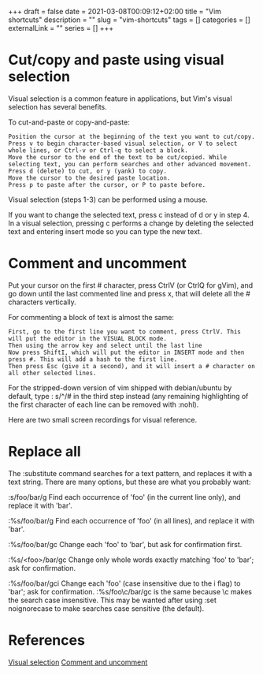 +++ 
draft = false
date = 2021-03-08T00:09:12+02:00
title = "Vim shortcuts"
description = ""
slug = "vim-shortcuts" 
tags = []
categories = []
externalLink = ""
series = []
+++


# Cut/copy and paste using visual selection

Visual selection is a common feature in applications, but Vim's visual selection has several benefits.

To cut-and-paste or copy-and-paste:

    Position the cursor at the beginning of the text you want to cut/copy.
    Press v to begin character-based visual selection, or V to select whole lines, or Ctrl-v or Ctrl-q to select a block.
    Move the cursor to the end of the text to be cut/copied. While selecting text, you can perform searches and other advanced movement.
    Press d (delete) to cut, or y (yank) to copy.
    Move the cursor to the desired paste location.
    Press p to paste after the cursor, or P to paste before.

Visual selection (steps 1-3) can be performed using a mouse.

If you want to change the selected text, press c instead of d or y in step 4. In a visual selection, pressing c performs a change by deleting the selected text and entering insert mode so you can type the new text. 

# Comment and uncomment

Put your cursor on the first # character, press CtrlV (or CtrlQ for gVim), and go down until the last commented line and press x, that will delete all the # characters vertically.

For commenting a block of text is almost the same:

    First, go to the first line you want to comment, press CtrlV. This will put the editor in the VISUAL BLOCK mode.
    Then using the arrow key and select until the last line
    Now press ShiftI, which will put the editor in INSERT mode and then press #. This will add a hash to the first line.
    Then press Esc (give it a second), and it will insert a # character on all other selected lines.

For the stripped-down version of vim shipped with debian/ubuntu by default, type : s/^/# in the third step instead (any remaining highlighting of the first character of each line can be removed with :nohl).

Here are two small screen recordings for visual reference.

# Replace all

The :substitute command searches for a text pattern, and replaces it with a text string. There are many options, but these are what you probably want:

:s/foo/bar/g
    Find each occurrence of 'foo' (in the current line only), and replace it with 'bar'.

:%s/foo/bar/g
    Find each occurrence of 'foo' (in all lines), and replace it with 'bar'.

:%s/foo/bar/gc
    Change each 'foo' to 'bar', but ask for confirmation first.

:%s/\<foo\>/bar/gc
    Change only whole words exactly matching 'foo' to 'bar'; ask for confirmation.

:%s/foo/bar/gci
    Change each 'foo' (case insensitive due to the i flag) to 'bar'; ask for confirmation.
    :%s/foo\c/bar/gc is the same because \c makes the search case insensitive.
    This may be wanted after using :set noignorecase to make searches case sensitive (the default).
	
	
# References
[Visual selection](https://vim.fandom.com/wiki/Cut/copy_and_paste_using_visual_selection)
[Comment and uncomment](
https://stackoverflow.com/questions/1676632/whats-a-quick-way-to-comment-uncomment-lines-in-vim
)

